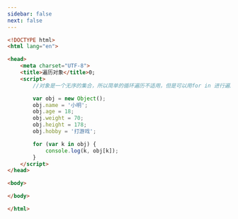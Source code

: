 ```yaml
---
sidebar: false
next: false
---
```

<BlogInfo/>






```html
<!DOCTYPE html>
<html lang="en">

<head>
    <meta charset="UTF-8">
    <title>遍历对象</title>0;
    <script>
        //对象是一个无序的集合，所以简单的循环遍历不适用，但是可以用for in 进行遍历

        var obj = new Object();
        obj.name = '小明';
        obj.age = 18;
        obj.weight = 70;
        obj.height = 178;
        obj.hobby = '打游戏';

        for (var k in obj) {
            console.log(k, obj[k]);
        }
    </script>
</head>

<body>

</body>

</html>
```






<ActionBox />
        
<style>#top-box {margin-top:0.5rem!important;}</style>